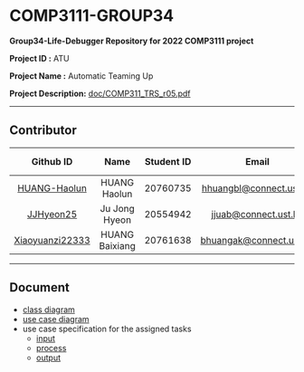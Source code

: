 # **COMP3111-GROUP34**
**Group34-Life-Debugger Repository for 2022 COMP3111 project**

**Project ID :** ATU

**Project Name :** Automatic Teaming Up 

**Project Description:** [doc/COMP311_TRS_r05.pdf](doc/COMP311_TRS_r05.pdf)
***
## **Contributor**
| Github ID| Name|Student ID|Email | Develop Branch |Task |
| :-----: |:-----:| :----: |:----: |:----: |:----: |
| [HUANG-Haolun](https://github.com/HUANG-Haolun) | HUANG Haolun|20760735 | hhuangbl@connect.ust.hk|feture-input |Input |
|[JJHyeon25](https://github.com/JJHyeon25)|Ju Jong Hyeon|20554942|jjuab@connect.ust.hk |feature-process|Process|
| [Xiaoyuanzi22333](https://github.com/Xiaoyuanzi22333)  | HUANG Baixiang|20761638 |bhuangak@connect.ust.hk |feature-output| Output|
***
## 
## Document
* [class diagram](https://github.com/HUANG-Haolun)
* [use case diagram]()
* use case specification for the assigned tasks  
  - [input]()
  - [process]() 
  - [output]()